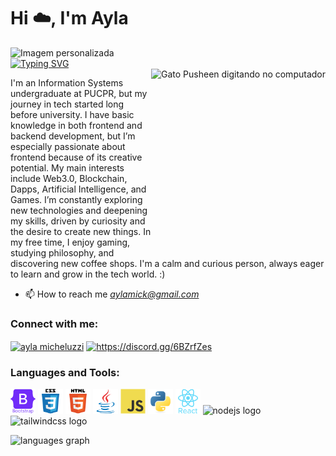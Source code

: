 # Hi ☁️, I'm Ayla

<div align="left">
  <img src="https://cdn.discordapp.com/attachments/1300955479278882857/1412466489100865608/766055A8-661F-458E-811A-C9FDC40E2876.jpeg?ex=68b8656d&is=68b713ed&hm=8ea7d4e10f60a924b7934ebbf05e7af2c1f073b29842170caa32c6812446ae57&" height="200" alt="Imagem personalizada" />
</div>

<div align="left">
  <a href="https://git.io/typing-svg"><img src="https://readme-typing-svg.demolab.com?font=Fira+Code&pause=1000&color=808080&width=550&lines=Welcome+to+my+GitHub+page!" alt="Typing SVG" /></a>
</div>

<img align="right" height="300" src="https://media1.tenor.com/m/MKvX_qr8RmYAAAAd/computer-pusheen.gif" alt="Gato Pusheen digitando no computador" />

I'm an Information Systems undergraduate at PUCPR, but my journey in tech started long before university. I have basic knowledge in both frontend and backend development, but I’m especially passionate about frontend because of its creative potential. My main interests include Web3.0, Blockchain, Dapps, Artificial Intelligence, and Games. I’m constantly exploring new technologies and deepening my skills, driven by curiosity and the desire to create new things. In my free time, I enjoy gaming, studying philosophy, and discovering new coffee shops. I'm a calm and curious person, always eager to learn and grow in the tech world. :)

- 📫 How to reach me [*aylamick@gmail.com*](mailto:aylamick@gmail.com)

### Connect with me:
<p align="left">
<a href="https://www.linkedin.com/in/ayla-m-1721b6301/" target="blank"><img align="center" src="https://raw.githubusercontent.com/rahuldkjain/github-profile-readme-generator/master/src/images/icons/Social/linked-in-alt.svg" alt="ayla micheluzzi" height="30" width="40" /></a>
<a href="https://discord.gg/6BZrfZes" target="blank"><img align="center" src="https://raw.githubusercontent.com/rahuldkjain/github-profile-readme-generator/master/src/images/icons/Social/discord.svg" alt="https://discord.gg/6BZrfZes" height="30" width="40" /></a>
</p>

### Languages and Tools:
<p align="left">
<img src="https://raw.githubusercontent.com/devicons/devicon/master/icons/bootstrap/bootstrap-plain-wordmark.svg" alt="bootstrap" width="40" height="40"/>
<img src="https://raw.githubusercontent.com/devicons/devicon/master/icons/css3/css3-original-wordmark.svg" alt="css3" width="40" height="40"/>
<img src="https://raw.githubusercontent.com/devicons/devicon/master/icons/html5/html5-original-wordmark.svg" alt="html5" width="40" height="40"/>
<img src="https://raw.githubusercontent.com/devicons/devicon/master/icons/java/java-original.svg" alt="java" width="40" height="40"/>
<img src="https://raw.githubusercontent.com/devicons/devicon/master/icons/javascript/javascript-original.svg" alt="javascript" width="40" height="40"/>
<img src="https://raw.githubusercontent.com/devicons/devicon/master/icons/python/python-original.svg" alt="python" width="40" height="40"/>
<img src="https://raw.githubusercontent.com/devicons/devicon/master/icons/react/react-original-wordmark.svg" alt="react" width="40" height="40"/>
<img src="https://cdn.jsdelivr.net/gh/devicons/devicon/icons/nodejs/nodejs-original.svg" width="40" height="40" alt="nodejs logo"/>
<img src="https://cdn.jsdelivr.net/gh/devicons/devicon/icons/tailwindcss/tailwindcss-original-wordmark.svg" width="50" height="50" alt="tailwindcss logo"/>
</p>

<div align="left">
  <img src="https://github-readme-stats.vercel.app/api/top-langs?username=aylamich&locale=en&hide_title=false&layout=compact&card_width=320&langs_count=5&theme=github_light&hide_border=false&order=2" height="150" alt="languages graph"  />
</div>
